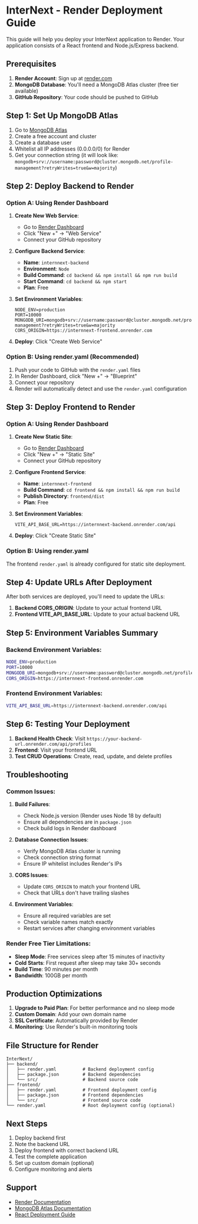 # InterNext - Render Deployment Guide

This guide will help you deploy your InterNext application to Render. Your application consists of a React frontend and Node.js/Express backend.

## Prerequisites

1. **Render Account**: Sign up at [render.com](https://render.com)
2. **MongoDB Database**: You'll need a MongoDB Atlas cluster (free tier available)
3. **GitHub Repository**: Your code should be pushed to GitHub

## Step 1: Set Up MongoDB Atlas

1. Go to [MongoDB Atlas](https://www.mongodb.com/atlas)
2. Create a free account and cluster
3. Create a database user
4. Whitelist all IP addresses (0.0.0.0/0) for Render
5. Get your connection string (it will look like: `mongodb+srv://username:password@cluster.mongodb.net/profile-management?retryWrites=true&w=majority`)

## Step 2: Deploy Backend to Render

### Option A: Using Render Dashboard

1. **Create New Web Service**:
   - Go to [Render Dashboard](https://dashboard.render.com)
   - Click "New +" → "Web Service"
   - Connect your GitHub repository

2. **Configure Backend Service**:
   - **Name**: `internnext-backend`
   - **Environment**: `Node`
   - **Build Command**: `cd backend && npm install && npm run build`
   - **Start Command**: `cd backend && npm start`
   - **Plan**: Free

3. **Set Environment Variables**:
   ```
   NODE_ENV=production
   PORT=10000
   MONGODB_URI=mongodb+srv://username:password@cluster.mongodb.net/profile-management?retryWrites=true&w=majority
   CORS_ORIGIN=https://internnext-frontend.onrender.com
   ```

4. **Deploy**: Click "Create Web Service"

### Option B: Using render.yaml (Recommended)

1. Push your code to GitHub with the `render.yaml` files
2. In Render Dashboard, click "New +" → "Blueprint"
3. Connect your repository
4. Render will automatically detect and use the `render.yaml` configuration

## Step 3: Deploy Frontend to Render

### Option A: Using Render Dashboard

1. **Create New Static Site**:
   - Go to [Render Dashboard](https://dashboard.render.com)
   - Click "New +" → "Static Site"
   - Connect your GitHub repository

2. **Configure Frontend Service**:
   - **Name**: `internnext-frontend`
   - **Build Command**: `cd frontend && npm install && npm run build`
   - **Publish Directory**: `frontend/dist`
   - **Plan**: Free

3. **Set Environment Variables**:
   ```
   VITE_API_BASE_URL=https://internnext-backend.onrender.com/api
   ```

4. **Deploy**: Click "Create Static Site"

### Option B: Using render.yaml

The frontend `render.yaml` is already configured for static site deployment.

## Step 4: Update URLs After Deployment

After both services are deployed, you'll need to update the URLs:

1. **Backend CORS_ORIGIN**: Update to your actual frontend URL
2. **Frontend VITE_API_BASE_URL**: Update to your actual backend URL

## Step 5: Environment Variables Summary

### Backend Environment Variables:
```bash
NODE_ENV=production
PORT=10000
MONGODB_URI=mongodb+srv://username:password@cluster.mongodb.net/profile-management?retryWrites=true&w=majority
CORS_ORIGIN=https://internnext-frontend.onrender.com
```

### Frontend Environment Variables:
```bash
VITE_API_BASE_URL=https://internnext-backend.onrender.com/api
```

## Step 6: Testing Your Deployment

1. **Backend Health Check**: Visit `https://your-backend-url.onrender.com/api/profiles`
2. **Frontend**: Visit your frontend URL
3. **Test CRUD Operations**: Create, read, update, and delete profiles

## Troubleshooting

### Common Issues:

1. **Build Failures**:
   - Check Node.js version (Render uses Node 18 by default)
   - Ensure all dependencies are in `package.json`
   - Check build logs in Render dashboard

2. **Database Connection Issues**:
   - Verify MongoDB Atlas cluster is running
   - Check connection string format
   - Ensure IP whitelist includes Render's IPs

3. **CORS Issues**:
   - Update `CORS_ORIGIN` to match your frontend URL
   - Check that URLs don't have trailing slashes

4. **Environment Variables**:
   - Ensure all required variables are set
   - Check variable names match exactly
   - Restart services after changing environment variables

### Render Free Tier Limitations:

- **Sleep Mode**: Free services sleep after 15 minutes of inactivity
- **Cold Starts**: First request after sleep may take 30+ seconds
- **Build Time**: 90 minutes per month
- **Bandwidth**: 100GB per month

## Production Optimizations

1. **Upgrade to Paid Plan**: For better performance and no sleep mode
2. **Custom Domain**: Add your own domain name
3. **SSL Certificate**: Automatically provided by Render
4. **Monitoring**: Use Render's built-in monitoring tools

## File Structure for Render

```
InterNext/
├── backend/
│   ├── render.yaml          # Backend deployment config
│   ├── package.json         # Backend dependencies
│   └── src/                 # Backend source code
├── frontend/
│   ├── render.yaml          # Frontend deployment config
│   ├── package.json         # Frontend dependencies
│   └── src/                 # Frontend source code
└── render.yaml              # Root deployment config (optional)
```

## Next Steps

1. Deploy backend first
2. Note the backend URL
3. Deploy frontend with correct backend URL
4. Test the complete application
5. Set up custom domain (optional)
6. Configure monitoring and alerts

## Support

- [Render Documentation](https://render.com/docs)
- [MongoDB Atlas Documentation](https://docs.atlas.mongodb.com/)
- [React Deployment Guide](https://create-react-app.dev/docs/deployment/)
